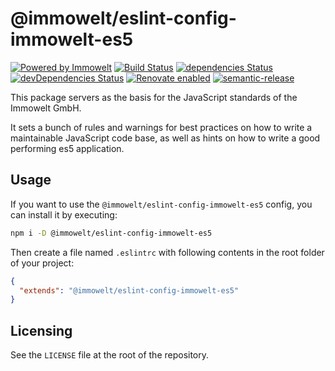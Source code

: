 # @immowelt/eslint-config-immowelt-es5

[![Powered by Immowelt](https://img.shields.io/badge/powered%20by-immowelt-yellow.svg?colorB=ffb200)](https://stackshare.io/immowelt-group/)
[![Build Status](https://travis-ci.org/ImmoweltGroup/eslint-config-immowelt-es5.svg?branch=master)](https://travis-ci.org/ImmoweltGroup/eslint-config-immowelt-es5)
[![dependencies Status](https://david-dm.org/ImmoweltGroup/eslint-config-immowelt-es5/status.svg)](https://david-dm.org/ImmoweltGroup/eslint-config-immowelt-es5)
[![devDependencies Status](https://david-dm.org/ImmoweltGroup/eslint-config-immowelt-es5/dev-status.svg)](https://david-dm.org/ImmoweltGroup/eslint-config-immowelt-es5?type=dev)
[![Renovate enabled](https://img.shields.io/badge/renovate-enabled-brightgreen.svg)](https://renovateapp.com/)
[![semantic-release](https://img.shields.io/badge/%20%20%F0%9F%93%A6%F0%9F%9A%80-semantic--release-e10079.svg)](https://github.com/semantic-release/semantic-release)

This package servers as the basis for the JavaScript standards of the Immowelt GmbH.

It sets a bunch of rules and warnings for best practices on how to write a maintainable JavaScript code base, as well as hints on how to write a good performing es5 application.

## Usage

If you want to use the `@immowelt/eslint-config-immowelt-es5` config, you can install it by executing:

```bash
npm i -D @immowelt/eslint-config-immowelt-es5
```

Then create a file named `.eslintrc` with following contents in the root folder of your project:

```json
{
  "extends": "@immowelt/eslint-config-immowelt-es5"
}
```

## Licensing
See the `LICENSE` file at the root of the repository.
